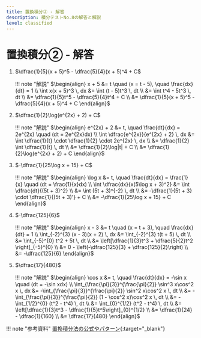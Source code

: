 ```yaml
---
title: 置換積分② - 解答
description: 積分テストNo.8の解答と解説
level: classified
---
```


# 置換積分② - 解答

1. $\dfrac{1}{5}(x + 5)^5 - \dfrac{5}{4}(x + 5)^4 + C$

    !!! note "解説"
        $\begin{align}
        x + 5 &= t \quad (x = t - 5), \quad \frac{dx}{dt} = 1 \\
        \int x(x + 5)^3 \, dx &= \int (t - 5)t^3 \, dt \\
        &= \int t^4 - 5t^3 \, dt \\
        &= \dfrac{1}{5}t^5 - \dfrac{5}{4}t^4 + C \\
        &= \dfrac{1}{5}(x + 5)^5 - \dfrac{5}{4}(x + 5)^4 + C
        \end{align}$

2. $\dfrac{1}{2}\log(e^{2x} + 2) + C$

    !!! note "解説"
        $\begin{align}
        e^{2x} + 2 &= t, \quad \frac{dt}{dx} = 2e^{2x} \quad (dt = 2e^{2x}dx) \\
        \int \dfrac{e^{2x}}{e^{2x} + 2} \, dx &= \int \dfrac{1}{t} \cdot \dfrac{1}{2} \cdot 2e^{2x} \, dx \\
        &= \dfrac{1}{2} \int \dfrac{1}{t} \, dt \\
        &= \dfrac{1}{2}\log|t| + C \\
        &= \dfrac{1}{2}\log(e^{2x} + 2) + C
        \end{align}$

3. $-\dfrac{1}{25\log x + 15} + C$

    !!! note "解説"
        $\begin{align}
        \log x &= t, \quad \frac{dt}{dx} = \frac{1}{x} \quad (dt = \frac{1}{x}dx) \\
        \int \dfrac{dx}{x(5\log x + 3)^2} &= \int \dfrac{dt}{(5t + 3)^2} \\
        &= \int (5t + 3)^{-2} \, dt \\
        &= -\dfrac{1}{5t + 3} \cdot \dfrac{1}{(5t + 3)'} + C \\
        &= -\dfrac{1}{25\log x + 15} + C
        \end{align}$

4. $-\dfrac{125}{6}$

    !!! note "解説"
        $\begin{align}
        x - 3 &= t \quad (x = t + 3), \quad \frac{dx}{dt} = 1 \\
        \int_{-2}^{3} (x - 3)(x + 2) \, dx &= \int_{-2}^{3} t(t + 5) \, dt \\
        &= \int_{-5}^{0} t^2 + 5t \, dt \\
        &= \left[\dfrac{1}{3}t^3 + \dfrac{5}{2}t^2 \right]_{-5}^{0} \\
        &= 0 - \left(-\dfrac{125}{3} + \dfrac{125}{2}\right) \\
        &= -\dfrac{125}{6}
        \end{align}$

5. $\dfrac{17}{480}$

    !!! note "解説"
        $\begin{align}
        \cos x &= t, \quad \frac{dt}{dx} = -\sin x \quad (dt = -\sin xdx) \\
        \int_{\frac{\pi}{3}}^{\frac{\pi}{2}} \sin^3 x\cos^2 x \, dx &= -\int_{\frac{\pi}{3}}^{\frac{\pi}{2}} \sin^2 x\cos^2 x \, dt \\
        &= -\int_{\frac{\pi}{3}}^{\frac{\pi}{2}} (1 - \cos^2 x)\cos^2 x \, dt \\
        &= -\int_{1/2}^{0} (t^2 - t^4) \, dt \\
        &= \int_{0}^{1/2} (t^2 - t^4) \, dt \\
        &= \left[\dfrac{1}{3}t^3 - \dfrac{1}{5}t^5\right]_{0}^{1/2} \\
        &= \dfrac{1}{24} - \dfrac{1}{160} \\
        &= \dfrac{17}{480}
        \end{align}$

!!! note "参考資料"
    [置換積分法の公式やパターン](https://univ-juken.com/chikan-sekibun){:target="_blank"}